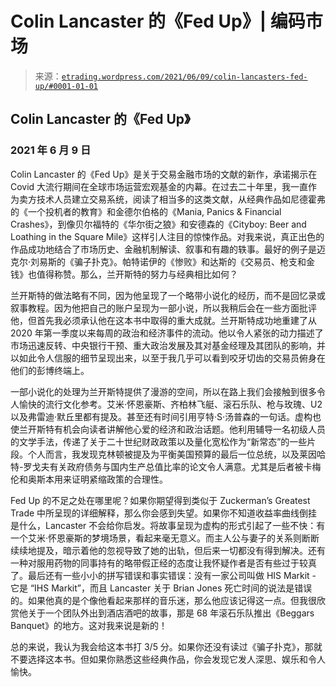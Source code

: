 <!--yml

类别：未分类

日期：2024 年 5 月 12 日 19:28:48

-->

# Colin Lancaster 的《Fed Up》| 编码市场

> 来源：[`etrading.wordpress.com/2021/06/09/colin-lancasters-fed-up/#0001-01-01`](https://etrading.wordpress.com/2021/06/09/colin-lancasters-fed-up/#0001-01-01)

## Colin Lancaster 的《Fed Up》

### 2021 年 6 月 9 日

Colin Lancaster 的《Fed Up》是关于交易金融市场的文献的新作，承诺揭示在 Covid 大流行期间在全球市场运营宏观基金的内幕。在过去二十年里，我一直作为卖方技术人员建立交易系统，阅读了相当多的这类文献，从经典作品如尼德霍弗的《一个投机者的教育》和金德尔伯格的《Mania, Panics & Financial Crashes》，到像贝尔福特的《华尔街之狼》和安德森的《Cityboy: Beer and Loathing in the Square Mile》这样引人注目的惊悚作品。对我来说，真正出色的作品成功地结合了市场历史、金融机制解读、叙事和有趣的轶事。最好的例子是迈克尔·刘易斯的《骗子扑克》。帕特诺伊的《惨败》和达斯的《交易员、枪支和金钱》也值得称赞。那么，兰开斯特的努力与经典相比如何？

兰开斯特的做法略有不同，因为他呈现了一个略带小说化的经历，而不是回忆录或叙事教程。因为他把自己的账户呈现为一部小说，所以我稍后会在一些方面批评他，但首先我必须承认他在这本书中取得的重大成就。兰开斯特成功地重建了从 2020 年第一季度以来每周的政治和经济事件的流动。他以令人紧张的动力描述了市场迅速反转、中央银行干预、重大政治发展及其对基金经理及其团队的影响，并以如此令人信服的细节呈现出来，以至于我几乎可以看到咬牙切齿的交易员俯身在他们的彭博终端上。

一部小说化的处理为兰开斯特提供了漫游的空间，所以在路上我们会接触到很多令人愉快的流行文化参考。艾米·怀恩豪斯、齐柏林飞艇、滚石乐队、枪与玫瑰、U2 以及弗雷迪·默丘里都有提及。甚至还有时间引用亨特·S·汤普森的一句话。虚构也使兰开斯特有机会向读者讲解他心爱的经济和政治话题。他利用辅导一名初级人员的文学手法，传递了关于二十世纪财政政策以及量化宽松作为“新常态”的一些片段。个人而言，我发现克林顿被提及为平衡美国预算的最后一位总统，以及莱因哈特-罗戈夫有关政府债务与国内生产总值比率的论文令人满意。尤其是后者被卡梅伦和奥斯本用来证明紧缩政策的合理性。

Fed Up 的不足之处在哪里呢？如果你期望得到类似于 Zuckerman’s Greatest Trade 中所呈现的详细解释，那么你会感到失望。如果你不知道收益率曲线倒挂是什么，Lancaster 不会给你启发。将故事呈现为虚构的形式引起了一些不快：有一个艾米·怀恩豪斯的梦境场景，看起来毫无意义。而主人公与妻子的关系则断断续续地提及，暗示着他的忽视导致了她的出轨，但后来一切都没有得到解决。还有一种对服用药物的同事持有的略带假正经的态度让我怀疑作者是否有些过于较真了。最后还有一些小小的拼写错误和事实错误：没有一家公司叫做 HIS Markit - 它是 “IHS Markit”，而且 Lancaster 关于 Brian Jones 死亡时间的说法是错误的。如果他真的是个像他看起来那样的音乐迷，那么他应该记得这一点。但我很欣赏他关于一个团队外出到酒店酒吧的故事，那是 68 年滚石乐队推出《Beggars Banquet》的地方。这对我来说是新的！

总的来说，我认为我会给这本书打 3/5 分。如果你还没有读过《骗子扑克》，那就不要选择这本书。但如果你熟悉这些经典作品，你会发现它发人深思、娱乐和令人愉快。
